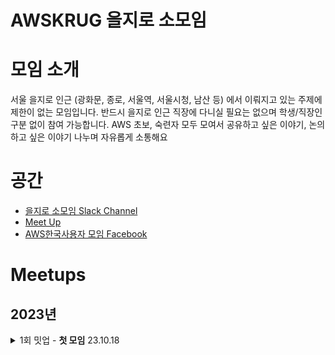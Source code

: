 # AWSKRUG 을지로 소모임 

# 모임 소개
서울 을지로 인근 (광화문, 종로, 서울역, 서울시청, 남산 등) 에서 이뤄지고 있는 주제에 제한이 없는 모임입니다. 반드시 을지로 인근 직장에 다니실 필요는 없으며 학생/직장인 구분 없이 참여 가능합니다.
AWS 초보, 숙련자 모두 모여서 공유하고 싶은 이야기, 논의 하고 싶은 이야기 나누며 자유롭게 소통해요

# 공간
- [을지로 소모임 Slack Channel](https://awskrug.slack.com/archives/C04QGD62MFH)
- [Meet Up](https://www.meetup.com/awskrug)
- [AWS한국사용자 모임 Facebook](https://www.facebook.com/groups/awskrug/)

# Meetups

## 2023년
<details>
  <summary>1회 밋업 - <b>첫 모임</b> 23.10.18</summary>

  ### `1회 밋업`
   * AWS Lambda를 이용한 Slack 봇 게이트웨이 개발기 - [김수빈](https://github.com/sudosubin)
   - Meet Up : [AWSKRUG #을지로 소모임(10월18일)](https://www.meetup.com/awskrug/events/296565392/)
</details>
